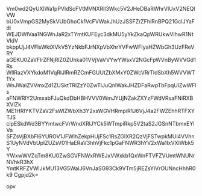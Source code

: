 Vm0wd2QyUXlWa1pPVldScFVtMVNXRll3Wkc5V2JHeDBaRWhrVlUxV2NEQlVW
bU0xVmpGS2MySkVUbGhoCk1VcFVWakJhUzJSSFZrZFhiRnBPQ21GclJYaFdi
WEJDWlVaa1NGWnJaR2xTYmtKUFEyc3dkMU5yYkZkaQpWRUkwVlhwR1NtVldV
bkppUjJ4VFlsWktXVkV5YzNkbFJrNXpVbXhrYVFwWFIyaHZWbGh3UzFReVRY
aGEKU0ZaVFlrZFNjRlZ0ZUhka01VVjVaVVYwYWsxV2NGcFpWVnByWVVGd1Rs
WllRazVXYkdoM1VqRlJlRmRZCmFGUUtZbXMxY0ZWcVRrTldSbXh5WVVWT1Yx
WnJWalZVVmxZd1ZUSktTRlZzY0ZwTlJuQnlWakJHZDFaRwpTbFpqUlZwWFls
aFNWRlY2UmxabFJuQkdDbHBHVVV0WmJYUjNZakZXYzFWdVRsaFNiRXBXVlZk
ME1HRlYKTVZaV2FsWlZWbXh3Y2xsWGVHRmpiR1J6VjJ4a2FWZEhhRTFXYTJS
clpESkdWd3BYYmtwcFVrWndXRlJYCk5WTmpiRkp5V2taS2JGSnNTbmxEYlVa
SFZsVjBXbFl6YUROV1JFWlhZekpHUjFSc1RsZGlXR2QzVjFSTwpkMUl4VVhn
S1UyNVdVbUpIZUZsV01HaERaV3hhVjFkc1pGaFNWR3hYV2xWa1IxVXlWbk5Y
YWxwWVZqTm8KU0ZwSGVFNWxRWEJxVWxkb1QxWnFTVFZVUmtWNUNrNVhkR3hX
YmtKRFZVWlJkMU13VG5WalJ6VnJaSG93Ck9VTm5jREZsYlVrOUNncHhhR0k9
Cgpjd2k=

opv